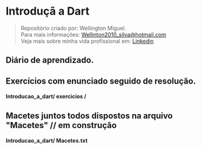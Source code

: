 # Introduçã a Dart
> Repositório criado por: Wellington Miguel.        
> Para mais informações: Wellinton2010_silva@hotmail.com     
> Veja mais sobre minha vida profissional em: [Linkedin](https://www.linkedin.com/in/wellington-m-408313103)  
## Diário de aprendizado.
## Exercícios com enunciado seguido de resolução.
#### Introducao_a_dart/ exercicios /
## Macetes juntos todos dispostos na arquivo "Macetes" // em construção 
#### Introducao_a_dart/ Macetes.txt